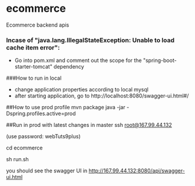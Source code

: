 # ecommerce
 Ecommerce backend apis

### Incase of "java.lang.IllegalStateException: Unable to load cache item error":
- Go into pom.xml and comment out the scope for the "spring-boot-starter-tomcat" dependency

###How to run in local
- change application properties according to local mysql
- after starting application, go to http://localhost:8080/swagger-ui.html#/

##How to use prod profile
mvn package
java -jar -Dspring.profiles.active=prod <package name in target>

##Run in prod with latest changes in master
ssh root@167.99.44.132

(use password: webTuts9plus)

cd ecommerce

sh run.sh 

you should see the swagger UI in http://167.99.44.132:8080/api/swagger-ui.html